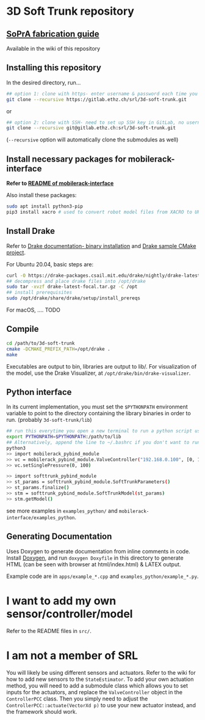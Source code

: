 # 3D Soft Trunk repository
## [SoPrA fabrication guide](https://gitlab.ethz.ch/srl/3d-soft-trunk/-/wikis/home)
Available in the wiki of this repository

## Installing this repository

In the desired directory, run...
```bash
## option 1: clone with https- enter username & password each time you access remote
git clone --recursive https://gitlab.ethz.ch/srl/3d-soft-trunk.git 
```
or
```bash
## option 2: clone with SSH- need to set up SSH key in GitLab, no username / password required
git clone --recursive git@gitlab.ethz.ch:srl/3d-soft-trunk.git
```
(`--recursive` option will automatically clone the submodules as well)

## Install necessary packages for mobilerack-interface

**Refer to [README of mobilerack-interface](mobilerack-interface/README.md)**

Also install these packages:
```bash
sudo apt install python3-pip
pip3 install xacro # used to convert robot model files from XACRO to URDF
```

## Install Drake

Refer to [Drake documentation- binary installation](https://drake.mit.edu/from_binary.html) and [Drake sample CMake project](https://github.com/RobotLocomotion/drake-external-examples/tree/master/drake_cmake_installed).

For Ubuntu 20.04, basic steps are:
```bash
curl -O https://drake-packages.csail.mit.edu/drake/nightly/drake-latest-focal.tar.gz
## decompress and place drake files into /opt/drake
sudo tar -xvzf drake-latest-focal.tar.gz -C /opt
## install prerequisites
sudo /opt/drake/share/drake/setup/install_prereqs
```

For macOS, .... TODO

## Compile

```bash
cd /path/to/3d-soft-trunk
cmake -DCMAKE_PREFIX_PATH=/opt/drake .
make
```

Executables are output to bin, libraries are output to lib/. For visualization of the model, use the Drake Visualizer, at `/opt/drake/bin/drake-visualizer`.

## Python interface
In its current implementation, you must set the `$PYTHONPATH` environment variable to point to the directory containing the library binaries in order to run. (probably `3d-soft-trunk/lib`)

```bash
## run this everytime you open a new terminal to run a python script using this library
export PYTHONPATH=$PYTHONPATH:/path/to/lib
## Alternatively, append the line to ~/.bashrc if you don't want to run it every time.
python3
>> import mobilerack_pybind_module
>> vc = mobilerack_pybind_module.ValveController("192.168.0.100", [0, 1], 200)
>> vc.setSinglePressure(0, 100)

>> import softtrunk_pybind_module
>> st_params = softtrunk_pybind_module.SoftTrunkParameters()
>> st_params.finalize()
>> stm = softtrunk_pybind_module.SoftTrunkModel(st_params)
>> stm.getModel()
```

see more examples in `examples_python/` and `mobilerack-interface/examples_python`.

## Generating Documentation

Uses Doxygen to generate documentation from inline comments in code. Install [Doxygen](http://www.doxygen.nl), and
run `doxygen Doxyfile` in this directory to generate HTML (can be seen with browser at html/index.html) & LATEX output.

Example code are in `apps/example_*.cpp` and `examples_python/example_*.py`.

# I want to add my own sensor/controller/model

Refer to the README files in `src/`.

# I am not a member of SRL
You will likely be using different sensors and actuators. Refer to the wiki for how to add new sensors to the `StateEstimator`.
To add your own actuation method, you will need to add a submodule class which allows you to set inputs for the actuators, and replace the `ValveController` object in the `ControllerPCC` class.
Then you simply need to adjust the `ControllerPCC::actuate(VectorXd p)` to use your new actuator instead, and the framework should work.